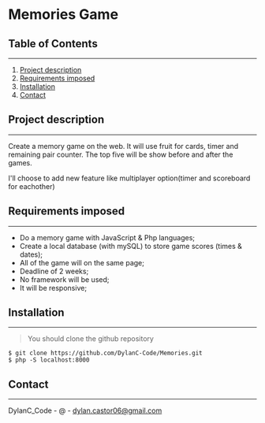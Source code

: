 # Memories Game

## Table of Contents

---

1. [Project description](#general-info)
2. [Requirements imposed](#requirements-imposed)
3. [Installation](#installation)
4. [Contact](#contact)

## Project description

---

Create a memory game on the web.
It will use fruit for cards, timer and remaining pair counter.
The top five will be show before and after the games.

I'll choose to add new feature like multiplayer option(timer and scoreboard for eachother)

## Requirements imposed

---

- Do a memory game with JavaScript & Php languages;
- Create a local database (with mySQL) to store game scores (times & dates);
- All of the game will on the same page;
- Deadline of 2 weeks;
- No framework will be used;
- It will be responsive;

## Installation

---

> You should clone the github repository

```
$ git clone https://github.com/DylanC-Code/Memories.git
$ php -S localhost:8000
```

## Contact

---

DylanC_Code - @ - dylan.castor06@gmail.com

